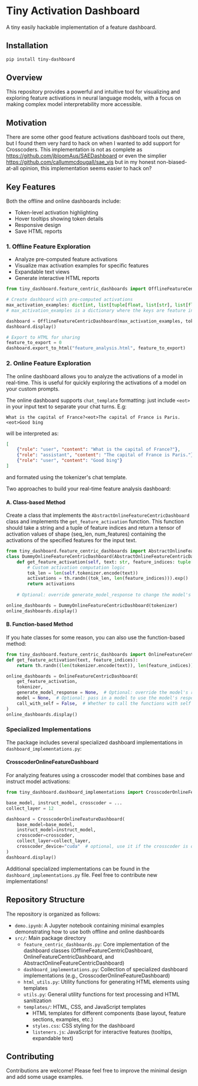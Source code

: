 # Tiny Activation Dashboard
A tiny easily hackable implementation of a feature dashboard.
## Installation

```bash
pip install tiny-dashboard
```

## Overview

This repository provides a powerful and intuitive tool for visualizing and exploring feature activations in neural language models, with a focus on making complex model interpretability more accessible.

## Motivation

There are some other good feature activations dashboard tools out there, but I found them very hard to hack on when I wanted to add support for Crosscoders. This implementation is not as complete as https://github.com/jbloomAus/SAEDashboard or even the simplier https://github.com/callummcdougall/sae_vis but in my honest non-biased-at-all opinion, this implementation seems easier to hack on?

## Key Features
Both the offline and online dashboards include:
- Token-level activation highlighting
- Hover tooltips showing token details
- Responsive design
- Save HTML reports

### 1. Offline Feature Exploration
- Analyze pre-computed feature activations
- Visualize max activation examples for specific features
- Expandable text views
- Generate interactive HTML reports


```py
from tiny_dashboard.feature_centric_dashboards import OfflineFeatureCentricDashboard

# Create dashboard with pre-computed activations
max_activation_examples: dict[int, list[tuple[float, list[str], list[float]]]] = ...
# max_activation_examples is a dictionary where the keys are feature indices and the values are lists of tuples. Each tuple contains a float (max activation value), a list of strings (the text of the example), and a list of floats (the activation values for each token in the example).

dashboard = OfflineFeatureCentricDashboard(max_activation_examples, tokenizer)
dashboard.display()

# Export to HTML for sharing
feature_to_export = 0
dashboard.export_to_html("feature_analysis.html", feature_to_export)
```

### 2. Online Feature Exploration

The online dashboard allows you to analyze the activations of a model in real-time. This is useful for quickly exploring the activations of a model on your custom prompts.

The online dashboard supports `chat_template` formatting: just include `<eot>` in your input text to separate your chat turns. E.g:

```
What is the capital of France?<eot>The capital of France is Paris.<eot>Good bing
```
will be interpreted as:
```json
[
    {"role": "user", "content": "What is the capital of France?"},
    {"role": "assistant", "content": "The capital of France is Paris."},
    {"role": "user", "content": "Good bing"}
]
```
and formated using the tokenizer's chat template.

Two approaches to build your real-time feature analysis dashboard:

#### A. Class-based Method
Create a class that implements the `AbstractOnlineFeatureCentricDashboard` class and implements the `get_feature_activation` function. This function should take a string and a tuple of feature indices and return a tensor of activation values of shape (seq_len, num_features) containing the activations of the specified features for the input text.

```py
from tiny_dashboard.feature_centric_dashboards import AbstractOnlineFeatureCentricDashboard
class DummyOnlineFeatureCentricDashboard(AbstractOnlineFeatureCentricDashboard):
    def get_feature_activation(self, text: str, feature_indices: tuple[int, ...]) -> th.Tensor:
        # Custom activation computation logic
        tok_len = len(self.tokenizer.encode(text))
        activations = th.randn((tok_len, len(feature_indices))).exp()
        return activations
    
    # Optional: override generate_model_response to change the model's response generation

online_dashboards = DummyOnlineFeatureCentricDashboard(tokenizer)
online_dashboards.display()
```

#### B. Function-based Method
If you hate classes for some reason, you can also use the function-based method:
```py
from tiny_dashboard.feature_centric_dashboards import OnlineFeatureCentricDashboard
def get_feature_activation(text, feature_indices):
    return th.randn((len(tokenizer.encode(text)), len(feature_indices))).exp()

online_dashboards = OnlineFeatureCentricDashboard(
    get_feature_activation, 
    tokenizer,
    generate_model_response = None,  # Optional: override the model's response generation function
    model = None,  # Optional: pass in a model to use the model's response generation function
    call_with_self = False,  # Whether to call the functions with self as the first argument, defaults to Falses
)
online_dashboards.display()
```

### Specialized Implementations

The package includes several specialized dashboard implementations in `dashboard_implementations.py`:

#### CrosscoderOnlineFeatureDashboard
For analyzing features using a crosscoder model that combines base and instruct model activations:

```python
from tiny_dashboard.dashboard_implementations import CrosscoderOnlineFeatureDashboard

base_model, instruct_model, crosscoder = ...
collect_layer = 12

dashboard = CrosscoderOnlineFeatureDashboard(
    base_model=base_model,
    instruct_model=instruct_model,
    crosscoder=crosscoder,
    collect_layer=collect_layer,
    crosscoder_device="cuda"  # optional, use it if the crosscoder is on a different device than the base and instruct models
)
dashboard.display()
```

Additional specialized implementations can be found in the `dashboard_implementations.py` file. Feel free to contribute new implementations!

## Repository Structure

The repository is organized as follows:

- `demo.ipynb`: A Jupyter notebook containing minimal examples demonstrating how to use both offline and online dashboards
- `src/`: Main package directory
  - `feature_centric_dashboards.py`: Core implementation of the dashboard classes (OfflineFeatureCentricDashboard, OnlineFeatureCentricDashboard, and AbstractOnlineFeatureCentricDashboard)
  - `dashboard_implementations.py`: Collection of specialized dashboard implementations (e.g., CrosscoderOnlineFeatureDashboard)
  - `html_utils.py`: Utility functions for generating HTML elements using templates
  - `utils.py`: General utility functions for text processing and HTML sanitization
  - `templates/`: HTML, CSS, and JavaScript templates
    - HTML templates for different components (base layout, feature sections, examples, etc.)
    - `styles.css`: CSS styling for the dashboard
    - `listeners.js`: JavaScript for interactive features (tooltips, expandable text)


## Contributing

Contributions are welcome! Please feel free to improve the minimal design and add some usage examples.
